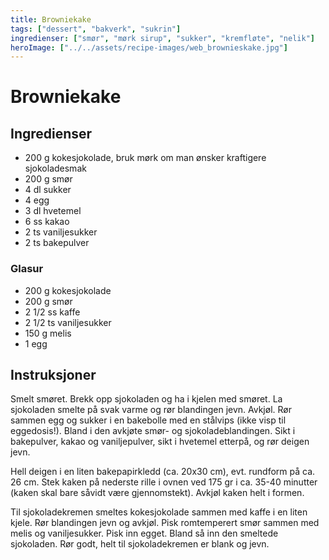 ```yaml
---
title: Browniekake
tags: ["dessert", "bakverk", "sukrin"]
ingredienser: ["smør", "mørk sirup", "sukker", "kremfløte", "nelik"]
heroImage: ["../../assets/recipe-images/web_brownieskake.jpg"]
---
```


# Browniekake

## Ingredienser

- 200 g kokesjokolade, bruk mørk om man ønsker kraftigere sjokoladesmak
- 200 g smør
- 4 dl sukker
- 4 egg
- 3 dl hvetemel
- 6 ss kakao
- 2 ts vaniljesukker
- 2 ts bakepulver

### Glasur

- 200 g kokesjokolade
- 200 g smør
- 2 1/2 ss kaffe
- 2 1/2 ts vaniljesukker
- 150 g melis
- 1 egg

## Instruksjoner

Smelt smøret. Brekk opp sjokoladen og ha i kjelen med smøret. La sjokoladen smelte på svak varme og rør blandingen jevn. Avkjøl. Rør sammen egg og sukker i en bakebolle med en stålvips (ikke visp til eggedosis!). Bland i den avkjøte smør- og sjokoladeblandingen. Sikt i bakepulver, kakao og vaniljepulver, sikt i hvetemel etterpå, og rør deigen jevn.

Hell deigen i en liten bakepapirkledd (ca. 20x30 cm), evt. rundform på ca. 26 cm. Stek kaken på nederste rille i ovnen ved 175 gr i ca. 35-40 minutter (kaken skal bare såvidt være gjennomstekt). Avkjøl kaken helt i formen.

Til sjokoladekremen smeltes kokesjokolade sammen med kaffe i en liten kjele. Rør blandingen jevn og avkjøl. Pisk romtemperert smør sammen med melis og vaniljesukker. Pisk inn egget. Bland så inn den smeltede sjokoladen. Rør godt, helt til sjokoladekremen er blank og jevn.
